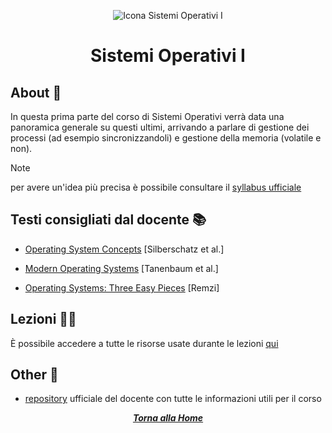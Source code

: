 <div align="center">

![Icona Sistemi Operativi I](https://images7.memedroid.com/images/UPLOADED540/6583eafbb994b.jpeg)

# Sistemi Operativi I

</div>

## About 🔎

In questa prima parte del corso di Sistemi Operativi verrà data una panoramica generale su questi ultimi, arrivando a parlare di gestione dei processi (ad esempio sincronizzandoli) e gestione della memoria (volatile e non).

> [!NOTE]
> per avere un'idea più precisa è possibile consultare il [syllabus ufficiale](https://github.com/gtolomei/operating-systems?tab=readme-ov-file#syllabus)

## Testi consigliati dal docente 📚

- [Operating System Concepts](https://drive.uqu.edu.sa/_/mskhayat/files/MySubjects/2017SS%20Operating%20Systems/Abraham%20Silberschatz-Operating%20System%20Concepts%20(9th,2012_12).pdf) [Silberschatz et al.]

- [Modern Operating Systems](https://csc-knu.github.io/sys-prog/books/Andrew%20S.%20Tanenbaum%20-%20Modern%20Operating%20Systems.pdf) [Tanenbaum et al.]

- [Operating Systems: Three Easy Pieces](https://csc-knu.github.io/sys-prog/books/Andrew%20S.%20Tanenbaum%20-%20Modern%20Operating%20Systems.pdf) [Remzi]

## Lezioni 👨‍🏫

È possibile accedere a tutte le risorse usate durante le lezioni [qui](https://github.com/gtolomei/operating-systems?tab=readme-ov-file#materiale-didattico)

## Other 🔗

- [repository](https://github.com/gtolomei/operating-systems) ufficiale del docente con tutte le informazioni utili per il corso

<div align="center">

[***Torna alla Home***](../../../)

</div>

